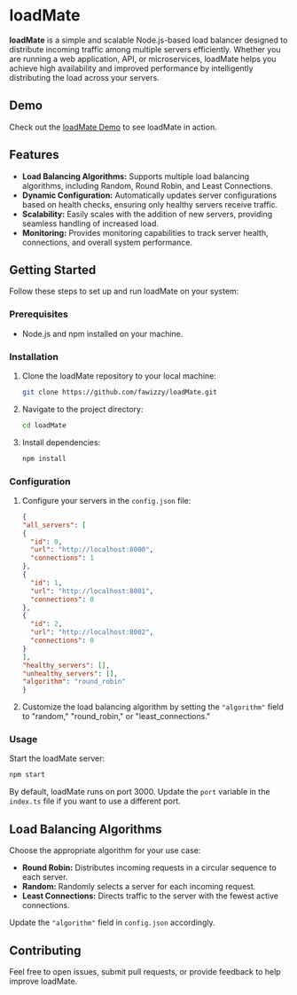 
# loadMate

**loadMate** is a simple and scalable Node.js-based load balancer designed to distribute incoming traffic among multiple servers efficiently. Whether you are running a web application, API, or microservices, loadMate helps you achieve high availability and improved performance by intelligently distributing the load across your servers.

## Demo

Check out the [loadMate Demo](https://www.awesomescreenshot.com/video/23808383?key=0f86fe573e6b050db1c45ecdb5ca06e8) to see loadMate in action.

## Features

- **Load Balancing Algorithms:** Supports multiple load balancing algorithms, including Random, Round Robin, and Least Connections.
- **Dynamic Configuration:** Automatically updates server configurations based on health checks, ensuring only healthy servers receive traffic.
- **Scalability:** Easily scales with the addition of new servers, providing seamless handling of increased load.
- **Monitoring:** Provides monitoring capabilities to track server health, connections, and overall system performance.

## Getting Started

Follow these steps to set up and run loadMate on your system:

### Prerequisites

- Node.js and npm installed on your machine.

### Installation

1. Clone the loadMate repository to your local machine:

    ```bash
    git clone https://github.com/fawizzy/loadMate.git
    ```

2. Navigate to the project directory:

    ```bash
    cd loadMate
    ```

3. Install dependencies:

    ```bash
    npm install
    ```

### Configuration

1. Configure your servers in the `config.json` file:

    ```json
    {
    "all_servers": [
    {
      "id": 0,
      "url": "http://localhost:8000",
      "connections": 1
    },
    {
      "id": 1,
      "url": "http://localhost:8001",
      "connections": 0
    },
    {
      "id": 2,
      "url": "http://localhost:8002",
      "connections": 0
    }
    ],
    "healthy_servers": [],
    "unhealthy_servers": [],
    "algorithm": "round_robin"
    }
    ```

2. Customize the load balancing algorithm by setting the `"algorithm"` field to "random," "round_robin," or "least_connections."

### Usage

Start the loadMate server:

```bash
npm start
```

By default, loadMate runs on port 3000. Update the `port` variable in the `index.ts` file if you want to use a different port.

## Load Balancing Algorithms

Choose the appropriate algorithm for your use case:

- **Round Robin:** Distributes incoming requests in a circular sequence to each server.
- **Random:** Randomly selects a server for each incoming request.
- **Least Connections:** Directs traffic to the server with the fewest active connections.

Update the `"algorithm"` field in `config.json` accordingly.

## Contributing
Feel free to open issues, submit pull requests, or provide feedback to help improve loadMate.


